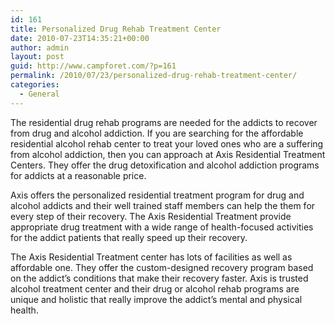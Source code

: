 ```yaml
---
id: 161
title: Personalized Drug Rehab Treatment Center
date: 2010-07-23T14:35:21+00:00
author: admin
layout: post
guid: http://www.campforet.com/?p=161
permalink: /2010/07/23/personalized-drug-rehab-treatment-center/
categories:
  - General
---
```

The residential drug rehab programs are needed for the addicts to recover from drug and alcohol addiction. If you are searching for the affordable residential alcohol rehab center to treat your loved ones who are a suffering from alcohol addiction, then you can approach at Axis Residential Treatment Centers. They offer the drug detoxification and alcohol addiction programs for addicts at a reasonable price.

Axis offers the personalized residential treatment program for drug and alcohol addicts and their well trained staff members can help the them for every step of their recovery. The Axis Residential Treatment provide appropriate drug treatment with a wide range of health-focused activities for the addict patients that really speed up their recovery.

The Axis Residential Treatment center has lots of facilities as well as affordable one. They offer the custom-designed recovery program based on the addict&#8217;s conditions that make their recovery faster. Axis is trusted alcohol treatment center and their drug or alcohol rehab programs are unique and holistic that really improve the addict&#8217;s mental and physical health.
